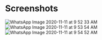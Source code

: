 # Screenshots

![WhatsApp Image 2020-11-11 at 9 52 33 AM](https://user-images.githubusercontent.com/61753161/98765375-0f4b6300-2404-11eb-9ce6-09d0e8e80690.jpeg)
![WhatsApp Image 2020-11-11 at 9 53 54 AM](https://user-images.githubusercontent.com/61753161/98765551-63eede00-2404-11eb-9593-c28458f39353.jpeg)
![WhatsApp Image 2020-11-11 at 9 54 52 AM](https://user-images.githubusercontent.com/61753161/98770675-c77b0a80-2408-11eb-9abe-08caa15b82fe.jpeg)

